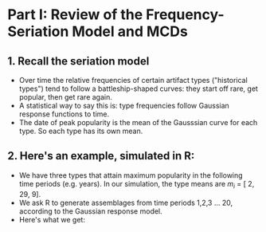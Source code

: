 # Part I: Review of the Frequency-Seriation Model and MCDs 

## 1. Recall the seriation model
- Over time the relative frequencies of  certain artifact types ("historical types") tend to follow a battleship-shaped curves: they start off rare, get popular, then get rare again.
- A statistical way to say this is: type frequencies follow Gaussian response functions to time.
- The date of peak popularity is the mean of the Gausssian curve for each type. So each type has its own mean.

## 2. Here's an example, simulated in R: 
- We have three types that attain maximum popularity in the following time periods (e.g. years). In our simulation, the type means are 
 *m<sub>i</sub>* = [ 2, 29, 9]. 
- We ask R to generate assemblages from time periods 1,2,3 … 20, according to the Gaussian response model.
- Here's what we get: 

